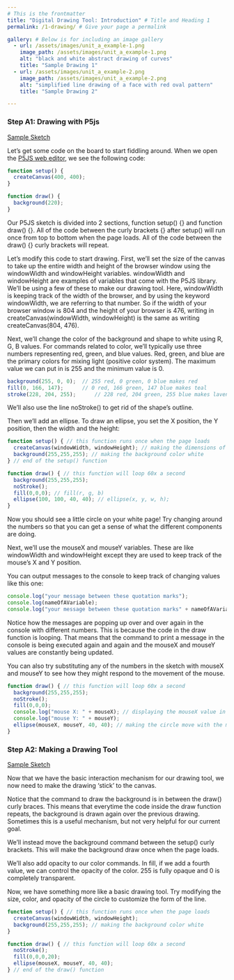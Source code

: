 ```yaml
---
# This is the frontmatter
title: "Digital Drawing Tool: Introduction" # Title and Heading 1
permalink: /1-drawing/ # Give your page a permalink

gallery: # Below is for including an image gallery
  - url: /assets/images/unit_a_example-1.png
    image_path: /assets/images/unit_a_example-1.png
    alt: "black and white abstract drawing of curves"
    title: "Sample Drawing 1"
  - url: /assets/images/unit_a_example-2.png
    image_path: /assets/images/unit_a_example-2.png
    alt: "simplified line drawing of a face with red oval pattern"
    title: "Sample Drawing 2"

---
```


### Step A1: Drawing with P5js
[Sample Sketch](https://editor.p5js.org/jyk/sketches/tS5O2kwg9)

Let’s get some code on the board to start fiddling around. When we open the [P5JS web editor](http://editor.p5js.org), we see the following code: 
```js
function setup() {
  createCanvas(400, 400);
}

function draw() {
  background(220);
}
```

Our P5JS sketch is divided into 2 sections, function setup() {} and function draw() {}. All of the code between the curly brackets {} after setup() will run once from top to bottom when the page loads. All of the code between the draw() {} curly brackets will repeat.

Let’s modify this code to start drawing. First, we’ll set the size of the canvas to take up the entire width and height of the browser window using the windowWidth and windowHeight variables. windowWidth and windowHeight are examples of variables that come with the P5JS library. We’ll be using a few of these to make our drawing tool. Here, windowWidth is keeping track of the width of the browser, and by using the keyword windowWidth, we are referring to that number. So if the width of your browser window  is 804 and the height of your browser is 476, writing in createCanvas(windowWidth, windowHeight) is the same as writing createCanvas(804, 476). 

Next, we’ll change the color of the background and shape to white using R, G, B values. For commands related to color, we’ll typically use three numbers representing red, green, and blue values. Red, green, and blue are the primary colors for mixing light (positive color system). The maximum value we can put in is 255 and the minimum value is 0.

```js
background(255, 0, 0); 	// 255 red, 0 green, 0 blue makes red
fill(0, 166, 147); 		// 0 red, 166 green, 147 blue makes teal
stroke(228, 204, 255);		// 228 red, 204 green, 255 blue makes lavender
```

We’ll also use the line noStroke() to get rid of the shape’s outline. 

Then we’ll add an ellipse. To draw an ellipse, you set the X position, the Y position, then the width and the height:

```js
function setup() { // this function runs once when the page loads
  createCanvas(windowWidth, windowHeight); // making the dimensions of the canvas take up the entire window
  background(255,255,255); // making the background color white
} // end of the setup() function

function draw() { // this function will loop 60x a second
  background(255,255,255);
  noStroke();
  fill(0,0,0); // fill(r, g, b)
  ellipse(100, 100, 40, 40); // ellipse(x, y, w, h);
}
```

Now you should see a little circle on your white page! Try changing around the numbers so that you can get a sense of what the different components are doing. 

Next, we’ll use the mouseX and mouseY variables. These are like windowWidth and windowHeight except they are used to keep track of the mouse’s X and Y position. 

You can output messages to the console to keep track of changing values like this one:
```js
console.log("your message between these quotation marks");
console.log(nameOfAVariable);
console.log("your message between these quotation marks" + nameOfAVariableNoQuotes);
```

Notice how the messages are popping up over and over again in the console with different numbers. This is because the code in the draw function is looping. That means that the command to print a message in the console is being executed again and again and the mouseX and mouseY values are constantly being updated. 

You can also try substituting any of the numbers in the sketch with mouseX and mouseY to see how they might respond to the movement of the mouse.

```js
function draw() { // this function will loop 60x a second
  background(255,255,255);
  noStroke();
  fill(0,0,0);
  console.log("mouse X: " + mouseX); // displaying the mouseX value in the console
  console.log("mouse Y: " + mouseY);
  ellipse(mouseX, mouseY, 40, 40); // making the circle move with the mouse
}
```
### Step A2: Making a Drawing Tool
[Sample Sketch](https://editor.p5js.org/jyk/sketches/vyLR0YpM-)

Now that we have the basic interaction mechanism for our drawing tool, we now need to make the drawing ‘stick’ to the canvas. 

Notice that the command to draw the background is in between the draw() curly braces. This means that everytime the code inside the draw function repeats, the background is drawn again over the previous drawing. Sometimes this is a useful mechanism, but not very helpful for our current goal. 

We’ll instead move the background command between the setup() curly brackets. This will make the background draw once when the page loads.

We’ll also add opacity to our color commands. In fill, if we add a fourth value, we can control the opacity of the color. 255 is fully opaque and 0 is completely transparent. 

Now, we have something more like a basic drawing tool. Try modifying the size, color, and opacity of the circle to customize the form of the line. 

```js
function setup() { // this function runs once when the page loads
  createCanvas(windowWidth, windowHeight);
  background(255,255,255); // making the background color white
}

function draw() { // this function will loop 60x a second
  noStroke();
  fill(0,0,0,20);
  ellipse(mouseX, mouseY, 40, 40);
} // end of the draw() function
```
